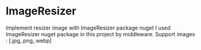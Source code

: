 # ImageResizer
Implement resizer image with ImageResizer package nuget
I used ImageResizer nuget package in this project by middleware.
Support images : [.jpg,.png,.webp]
